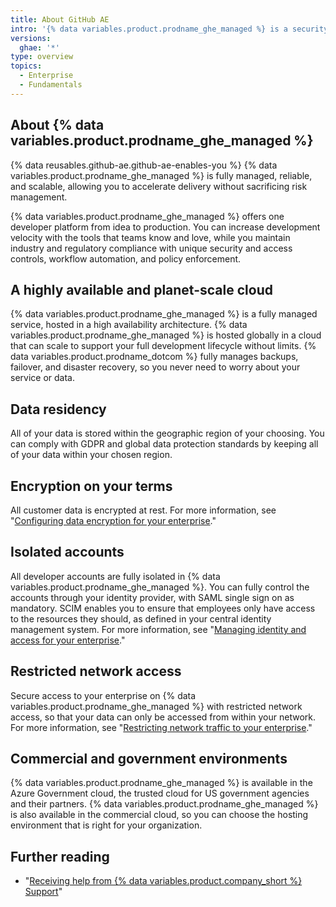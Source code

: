 ```yaml
---
title: About GitHub AE
intro: '{% data variables.product.prodname_ghe_managed %} is a security-enhanced and compliant way to use {% data variables.product.prodname_dotcom %} in the cloud.'
versions:
  ghae: '*'
type: overview
topics:
  - Enterprise
  - Fundamentals
---
```


## About {% data variables.product.prodname_ghe_managed %}

{% data reusables.github-ae.github-ae-enables-you %} {% data variables.product.prodname_ghe_managed %} is fully managed, reliable, and scalable, allowing you to accelerate delivery without sacrificing risk management.

{% data variables.product.prodname_ghe_managed %} offers one developer platform from idea to production. You can increase development velocity with the tools that teams know and love, while you maintain industry and regulatory compliance with unique security and access controls, workflow automation, and policy enforcement. 

## A highly available and planet-scale cloud

{% data variables.product.prodname_ghe_managed %} is a fully managed service, hosted in a high availability architecture. {% data variables.product.prodname_ghe_managed %} is hosted globally in a cloud that can scale to support your full development lifecycle without limits. {% data variables.product.prodname_dotcom %} fully manages backups, failover, and disaster recovery, so you never need to worry about your service or data. 

## Data residency

All of your data is stored within the geographic region of your choosing. You can comply with GDPR and global data protection standards by keeping all of your data within your chosen region.

## Encryption on your terms 

All customer data is encrypted at rest. For more information, see "[Configuring data encryption for your enterprise](/admin/configuration/configuring-data-encryption-for-your-enterprise)."

## Isolated accounts

All developer accounts are fully isolated in {% data variables.product.prodname_ghe_managed %}. You can fully control the accounts through your identity provider, with SAML single sign on as mandatory. SCIM enables you to ensure that employees only have access to the resources they should, as defined in your central identity management system. For more information, see "[Managing identity and access for your enterprise](/admin/authentication/managing-identity-and-access-for-your-enterprise)."

## Restricted network access

Secure access to your enterprise on {% data variables.product.prodname_ghe_managed %} with restricted network access, so that your data can only be accessed from within your network. For more information, see "[Restricting network traffic to your enterprise](/admin/configuration/restricting-network-traffic-to-your-enterprise)."

## Commercial and government environments

{% data variables.product.prodname_ghe_managed %} is available in the Azure Government cloud, the trusted cloud for US government agencies and their partners. {% data variables.product.prodname_ghe_managed %} is also available in the commercial cloud, so you can choose the hosting environment that is right for your organization.

## Further reading

- "[Receiving help from {% data variables.product.company_short %} Support](/admin/enterprise-support/receiving-help-from-github-support)"
